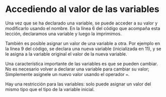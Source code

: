 # Accediendo al valor de las variables

Una vez que se ha declarado una variable, se puede acceder a su valor y modificarlo usando el nombre. En la línea 6 del código que acompaña esta lección, declaramos una variable y luego la imprimimos.

También es posible asignar un valor de una variable a otra. Por ejemplo en la línea 9 del código, se declara una nueva variable (inicializada en 11), y se le asigna a la variable original el valor de la nueva variable.

Una característica importante de las variables es que se pueden cambiar. No es necesario volver a declarar una variable para cambiar su valor; Simplemente asígnele un nuevo valor usando el operador `=`.

Hay una restricción para las variables: solo puede asignar un valor del mismo tipo que el tipo de la variable inicial.